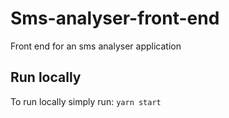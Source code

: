 # Sms-analyser-front-end
Front end for an sms analyser application

## Run locally
To run locally simply run: `yarn start`